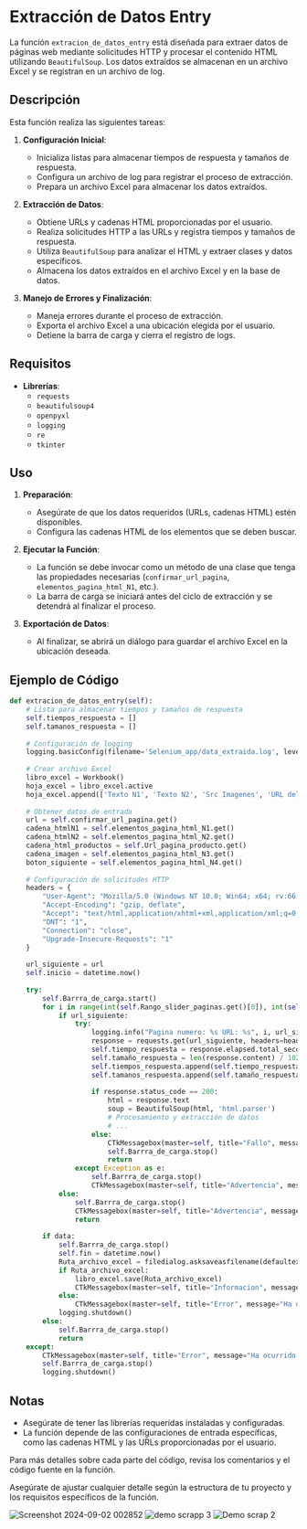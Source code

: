 

# Extracción de Datos Entry

La función `extracion_de_datos_entry` está diseñada para extraer datos de páginas web mediante solicitudes HTTP y procesar el contenido HTML utilizando `BeautifulSoup`. Los datos extraídos se almacenan en un archivo Excel y se registran en un archivo de log.

## Descripción

Esta función realiza las siguientes tareas:

1. **Configuración Inicial**:
   - Inicializa listas para almacenar tiempos de respuesta y tamaños de respuesta.
   - Configura un archivo de log para registrar el proceso de extracción.
   - Prepara un archivo Excel para almacenar los datos extraídos.

2. **Extracción de Datos**:
   - Obtiene URLs y cadenas HTML proporcionadas por el usuario.
   - Realiza solicitudes HTTP a las URLs y registra tiempos y tamaños de respuesta.
   - Utiliza `BeautifulSoup` para analizar el HTML y extraer clases y datos específicos.
   - Almacena los datos extraídos en el archivo Excel y en la base de datos.

3. **Manejo de Errores y Finalización**:
   - Maneja errores durante el proceso de extracción.
   - Exporta el archivo Excel a una ubicación elegida por el usuario.
   - Detiene la barra de carga y cierra el registro de logs.

## Requisitos

- **Librerías**:
  - `requests`
  - `beautifulsoup4`
  - `openpyxl`
  - `logging`
  - `re`
  - `tkinter`

## Uso

1. **Preparación**:
   - Asegúrate de que los datos requeridos (URLs, cadenas HTML) estén disponibles.
   - Configura las cadenas HTML de los elementos que se deben buscar.

2. **Ejecutar la Función**:
   - La función se debe invocar como un método de una clase que tenga las propiedades necesarias (`confirmar_url_pagina`, `elementos_pagina_html_N1`, etc.).
   - La barra de carga se iniciará antes del ciclo de extracción y se detendrá al finalizar el proceso.

3. **Exportación de Datos**:
   - Al finalizar, se abrirá un diálogo para guardar el archivo Excel en la ubicación deseada.

## Ejemplo de Código

```python
def extracion_de_datos_entry(self):
    # Lista para almacenar tiempos y tamaños de respuesta
    self.tiempos_respuesta = []
    self.tamanos_respuesta = []
    
    # Configuración de logging
    logging.basicConfig(filename='Selenium_app/data_extraida.log', level=logging.INFO, format='%(asctime)s - %(levelname)s - %(message)s')
    
    # Crear archivo Excel
    libro_excel = Workbook()
    hoja_excel = libro_excel.active
    hoja_excel.append(['Texto N1', 'Texto N2', 'Src Imagenes', 'URL del producto'])
    
    # Obtener datos de entrada
    url = self.confirmar_url_pagina.get()
    cadena_htmlN1 = self.elementos_pagina_html_N1.get()
    cadena_htmlN2 = self.elementos_pagina_html_N2.get()
    cadena_html_productos = self.Url_pagina_producto.get()
    cadena_imagen = self.elementos_pagina_html_N3.get()
    boton_siguiente = self.elementos_pagina_html_N4.get()
    
    # Configuración de solicitudes HTTP
    headers = {
        "User-Agent": "Mozilla/5.0 (Windows NT 10.0; Win64; x64; rv:66.0) Gecko/20100101 Firefox/66.0",
        "Accept-Encoding": "gzip, deflate",
        "Accept": "text/html,application/xhtml+xml,application/xml;q=0.9,*/*;q=0.8",
        "DNT": "1",
        "Connection": "close",
        "Upgrade-Insecure-Requests": "1"
    }
    
    url_siguiente = url
    self.inicio = datetime.now()
    
    try:
        self.Barrra_de_carga.start()
        for i in range(int(self.Rango_slider_paginas.get()[0]), int(self.Rango_slider_paginas.get()[1]) + 1):
            if url_siguiente:
                try:
                    logging.info("Pagina numero: %s URL: %s", i, url_siguiente)
                    response = requests.get(url_siguiente, headers=headers)
                    self.tiempo_respuesta = response.elapsed.total_seconds()
                    self.tamaño_respuesta = len(response.content) / 1024
                    self.tiempos_respuesta.append(self.tiempo_respuesta)
                    self.tamanos_respuesta.append(self.tamaño_respuesta)
                    
                    if response.status_code == 200:
                        html = response.text
                        soup = BeautifulSoup(html, 'html.parser')
                        # Procesamiento y extracción de datos
                        # ...
                    else:
                        CTkMessagebox(master=self, title="Fallo", message="Hubo un fallo al contactar con la pagina", icon="warning")
                        self.Barrra_de_carga.stop()
                        return
                except Exception as e:
                    self.Barrra_de_carga.stop()
                    CTkMessagebox(master=self, title="Advertencia", message=f"Fallo en el proceso de extraccion:\n\n{e}", icon="warning", option_1="Cancelar", option_2="Reintentar")
            else:
                self.Barrra_de_carga.stop()
                CTkMessagebox(master=self, title="Advertencia", message="Fallo en el proceso de extraccion", icon="warning", option_1="Cancelar", option_2="Reintentar")
                return
        
        if data:
            self.Barrra_de_carga.stop()
            self.fin = datetime.now()
            Ruta_archivo_excel = filedialog.asksaveasfilename(defaultextension=".xlsx", filetypes=[("Archivos Excel", "*.xlsx")])
            if Ruta_archivo_excel:
                libro_excel.save(Ruta_archivo_excel)
                CTkMessagebox(master=self, title="Informacion", message="Se ha exportado el documento de excel correctamente")
            else:
                CTkMessagebox(master=self, title="Error", message="Ha ocurrido un error al exportar el documento de excel", icon="cancel")
            logging.shutdown()
        else:
            self.Barrra_de_carga.stop()
            return
    except:
        CTkMessagebox(master=self, title="Error", message="Ha ocurrido un error", icon="cancel")
        self.Barrra_de_carga.stop()
        logging.shutdown()
```

## Notas

- Asegúrate de tener las librerías requeridas instaladas y configuradas.
- La función depende de las configuraciones de entrada específicas, como las cadenas HTML y las URLs proporcionadas por el usuario.

Para más detalles sobre cada parte del código, revisa los comentarios y el código fuente en la función.


Asegúrate de ajustar cualquier detalle según la estructura de tu proyecto y los requisitos específicos de la función.

![Screenshot 2024-09-02 002852](https://github.com/user-attachments/assets/3f8a4272-de68-47ff-9851-28e921369dc4)
![demo scrapp 3](https://github.com/user-attachments/assets/68b0ce51-fa96-4562-8d8e-b6c373da7845)
![Demo scrap 2](https://github.com/user-attachments/assets/87ea04f2-e7f8-4558-a09d-00f1fe97ac5d)

